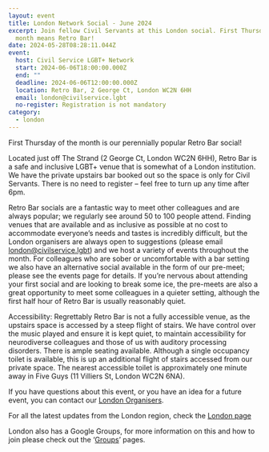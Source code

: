 ```yaml
---
layout: event
title: London Network Social - June 2024
excerpt: Join fellow Civil Servants at this London social. First Thursday of the
  month means Retro Bar!
date: 2024-05-28T08:28:11.044Z
event:
  host: Civil Service LGBT+ Network
  start: 2024-06-06T18:00:00.000Z
  end: ""
  deadline: 2024-06-06T12:00:00.000Z
  location: Retro Bar, 2 George Ct, London WC2N 6HH
  email: london@civilservice.lgbt
  no-register: Registration is not mandatory
category:
  - london
---
```

First Thursday of the month is our perennially popular Retro Bar social!

Located just off The Strand (2 George Ct, London WC2N 6HH), Retro Bar is a safe and inclusive LGBT+ venue that is somewhat of a London institution. We have the private upstairs bar booked out so the space is only for Civil Servants. There is no need to register – feel free to turn up any time after 6pm.

Retro Bar socials are a fantastic way to meet other colleagues and are always popular; we regularly see around 50 to 100 people attend. Finding venues that are available and as inclusive as possible at no cost to accommodate everyone’s needs and tastes is incredibly difficult, but the London organisers are always open to suggestions (please email [london@civilservice.lgbt](mailto:london@civilservice.lgbt)) and we host a variety of events throughout the month. For colleagues who are sober or uncomfortable with a bar setting we also have an alternative social available in the form of our pre-meet; please see the events page for details. If you’re nervous about attending your first social and are looking to break some ice, the pre-meets are also a great opportunity to meet some colleagues in a quieter setting, although the first half hour of Retro Bar is usually reasonably quiet.

Accessibility: Regrettably Retro Bar is not a fully accessible venue, as the upstairs space is accessed by a steep flight of stairs. We have control over the music played and ensure it is kept quiet, to maintain accessibility for neurodiverse colleagues and those of us with auditory processing disorders. There is ample seating available. Although a single occupancy toilet is available, this is up an additional flight of stairs accessed from our private space. The nearest accessible toilet is approximately one minute away in Five Guys (11 Villiers St, London WC2N 6NA).

If you have questions about this event, or you have an idea for a future event, you can contact our [London Organisers](mailto:%20london@civilservice.lgbt).

For all the latest updates from the London region, check the [London page](https://eur03.safelinks.protection.outlook.com/?url=https%3A%2F%2Fwww.civilservice.lgbt%2Ftopic%2Flondon&data=05%7C02%7Cross.starkie%40hmrc.gov.uk%7C1ac4c701aa0142d0a79c08dc7a431999%7Cac52f73cfd1a4a9a8e7a4a248f3139e1%7C0%7C0%7C638519676584831989%7CUnknown%7CTWFpbGZsb3d8eyJWIjoiMC4wLjAwMDAiLCJQIjoiV2luMzIiLCJBTiI6Ik1haWwiLCJXVCI6Mn0%3D%7C60000%7C%7C%7C&sdata=X7LSE34eu8fOfh0szeGlXluy8Ou68IhGQA%2FJfcrblEk%3D&reserved=0)

London also has a Google Groups, for more information on this and how to join please check out the ‘[Groups](https://eur03.safelinks.protection.outlook.com/?url=https%3A%2F%2Fwww.civilservice.lgbt%2Fgroups%2F&data=05%7C02%7Cross.starkie%40hmrc.gov.uk%7C1ac4c701aa0142d0a79c08dc7a431999%7Cac52f73cfd1a4a9a8e7a4a248f3139e1%7C0%7C0%7C638519676584844825%7CUnknown%7CTWFpbGZsb3d8eyJWIjoiMC4wLjAwMDAiLCJQIjoiV2luMzIiLCJBTiI6Ik1haWwiLCJXVCI6Mn0%3D%7C60000%7C%7C%7C&sdata=twKSKUNKp%2BZR7rZHHUhTNRCq%2FDkWg%2BB4h4zZ3EqDr9A%3D&reserved=0)’ pages.